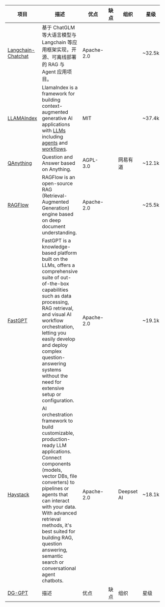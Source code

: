 | 项目 | 描述 | 优点 | 缺点 | 组织 | 星级 | 
|-------------------|------------------------------------------------------------------------------------------|----------------------------------------|--------------------------------|----------------------------|-------| 
| [Langchain-Chatchat](https://github.com/chatchat-space/Langchain-Chatchat) | 基于 ChatGLM 等大语言模型与 Langchain 等应用框架实现，开源、可离线部署的 RAG 与 Agent 应用项目。| Apache-2.0  | | | ~32.5k | 
| [LLAMAIndex](https://github.com/run-llama/llama_index) |LlamaIndex is a framework for building context-augmented generative AI applications with  [LLMs](https://en.wikipedia.org/wiki/Large_language_model)  including  [agents](https://docs.llamaindex.ai/en/stable/understanding/agent/basic_agent/)  and  [workflows](https://docs.llamaindex.ai/en/stable/understanding/workflows/). | MIT |  |  | ~37.4k | 
| [QAnything](https://github.com/netease-youdao/QAnything) | Question and Answer based on Anything. |AGPL-3.0  | | 网易有道 | ~12.1k | 
| [RAGFlow](https://github.com/infiniflow/ragflow) | RAGFlow is an open-source RAG (Retrieval-Augmented Generation) engine based on deep document understanding. | Apache-2.0  |  |  | ~25.5k | 
| [FastGPT](https://github.com/labring/FastGPT) |FastGPT is a knowledge-based platform built on the LLMs, offers a comprehensive suite of out-of-the-box capabilities such as data processing, RAG retrieval, and visual AI workflow orchestration, letting you easily develop and deploy complex question-answering systems without the need for extensive setup or configuration.| Apache-2.0  |  |  | ~19.1k | 
| [Haystack](https://github.com/deepset-ai/haystack) | AI orchestration framework to build customizable, production-ready LLM applications. Connect components (models, vector DBs, file converters) to pipelines or agents that can interact with your data. With advanced retrieval methods, it's best suited for building RAG, question answering, semantic search or conversational agent chatbots.| Apache-2.0  |  | Deepset AI | ~18.1k |
| [DG-GPT](https://github.com/eosphoros-ai/DB-GPT)| 描述 | 优点 | 缺点 | 组织 | 星级 | 


<!--stackedit_data:
eyJoaXN0b3J5IjpbLTQwMDg2NzMyMiwtODUxMzg3MTM2LC0xNT
U0ODA3NTc1LDQzNTY3MjkwLC0xNTQzOTk0NzgsMTYxNjc5MzM3
M119
-->